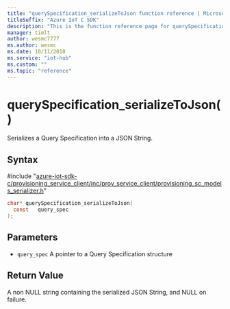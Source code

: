 ```yaml
---                             
title: "querySpecification_serializeToJson function reference | Microsoft Docs" 
titleSuffix: "Azure IoT C SDK"            
description: "This is the function reference page for querySpecification_serializeToJson() in the Azure IoT C SDK. This SDK is used with Azure IoT Hub and Azure IoT Hub Device Provisioning Service"            
manager: timlt                 
author: wesmc7777              
ms.author: wesmc               
ms.date: 10/11/2018                    
ms.service: "iot-hub"             
ms.custom: ""                
ms.topic: "reference"        
---                            
```


# querySpecification_serializeToJson()

Serializes a Query Specification into a JSON String.

## Syntax

\#include "[azure-iot-sdk-c/provisioning_service_client/inc/prov_service_client/provisioning_sc_models_serializer.h](../provisioning-sc-models-serializer-h.md)"  
```C
char* querySpecification_serializeToJson(
  const   query_spec
);
```

## Parameters
* `query_spec` A pointer to a Query Specification structure

## Return Value
A non NULL string containing the serialized JSON String, and NULL on failure.

